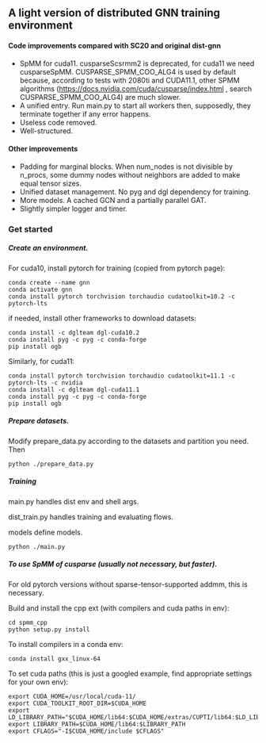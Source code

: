 
## A light version of distributed GNN training environment


#### Code improvements compared with SC20 and original dist-gnn

- SpMM for cuda11. cusparseScsrmm2 is deprecated, for cuda11 we need cusparseSpMM. CUSPARSE_SPMM_COO_ALG4 is used by default because, according to tests with 2080ti and CUDA11.1, other SPMM algorithms (https://docs.nvidia.com/cuda/cusparse/index.html , search CUSPARSE_SPMM_COO_ALG4)  are much slower.
- A unified entry. Run main.py to start all workers then, supposedly, they terminate together if any error happens. 
- Useless code removed.
- Well-structured.


#### Other improvements
- Padding for marginal blocks. When num_nodes is not divisible by n_procs, some dummy nodes without neighbors are added to make equal tensor sizes. 
- Unified dataset management. No pyg and dgl dependency for training.
- More models. A cached GCN and a partially parallel GAT.
- Slightly simpler logger and timer.


### Get started
##### Create an environment.
For cuda10,
install pytorch for training (copied from pytorch page):
```
conda create --name gnn
conda activate gnn
conda install pytorch torchvision torchaudio cudatoolkit=10.2 -c pytorch-lts
```
if needed, install other frameworks to download datasets:
```
conda install -c dglteam dgl-cuda10.2
conda install pyg -c pyg -c conda-forge
pip install ogb
```

Similarly, for cuda11:
```
conda install pytorch torchvision torchaudio cudatoolkit=11.1 -c pytorch-lts -c nvidia
conda install -c dglteam dgl-cuda11.1
conda install pyg -c pyg -c conda-forge
pip install ogb
```
##### Prepare datasets.
Modify prepare_data.py according to the datasets and partition you need. Then
```
python ./prepare_data.py
```
##### Training
main.py handles dist env and shell args.

dist_train.py handles training and evaluating flows.

models define models.
```
python ./main.py
```



##### To use SpMM of cusparse (usually not necessary, but faster).
For old pytorch versions without sparse-tensor-supported addmm, this is necessary.

Build and install the cpp ext (with compilers and cuda paths in env):
```
cd spmm_cpp
python setup.py install
```


To install compilers in a conda env:
```
conda install gxx_linux-64 
```


To set cuda paths (this is just a googled example, find appropriate settings for your own env):
```
export CUDA_HOME=/usr/local/cuda-11/
export CUDA_TOOLKIT_ROOT_DIR=$CUDA_HOME
export LD_LIBRARY_PATH="$CUDA_HOME/lib64:$CUDA_HOME/extras/CUPTI/lib64:$LD_LIBRARY_PATH"
export LIBRARY_PATH=$CUDA_HOME/lib64:$LIBRARY_PATH
export CFLAGS="-I$CUDA_HOME/include $CFLAGS"
```


